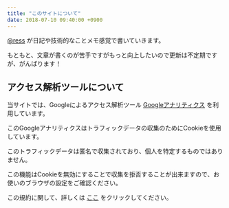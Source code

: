 ```yaml
---
title: "このサイトについて"
date: 2018-07-10 09:40:00 +0900
---
```

[@ress](https://x39.dev) が日記や技術的なことメモ感覚で書いていきます。

もともと、文章が書くのが苦手ですがもっと向上したいので更新は不定期ですが、がんばります！

## アクセス解析ツールについて
当サイトでは、Googleによるアクセス解析ツール [Googleアナリティクス](https://analytics.google.com/) を利用しています。

このGoogleアナリティクスはトラフィックデータの収集のためにCookieを使用しています。

このトラフィックデータは匿名で収集されており、個人を特定するものではありません。

この機能はCookieを無効にすることで収集を拒否することが出来ますので、お使いのブラウザの設定をご確認ください。

この規約に関して、詳しくは [ここ](https://www.google.com/analytics/terms/jp.html) をクリックしてください。
